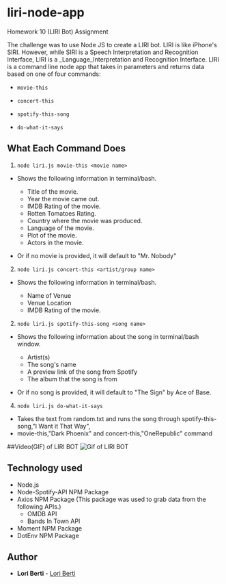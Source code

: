 # liri-node-app
Homework 10 (LIRI Bot) Assignment

The challenge was to use Node JS to create a LIRI bot.  LIRI is like iPhone's SIRI.  However, while SIRI is a Speech Interpretation and Recognition Interface, LIRI  is a _Language_Interpretation and Recognition Interface.  LIRI is a command line node app that takes in parameters and returns data based on one of four commands:

  * `movie-this`

  * `concert-this`

  * `spotify-this-song`

  * `do-what-it-says`

## What Each Command Does

1. `node liri.js movie-this <movie name>`

  * Shows the following information in terminal/bash.

    * Title of the movie.
    * Year the movie came out.
    * IMDB Rating of the movie.
    * Rotten Tomatoes Rating.
    * Country where the movie was produced.
    * Language of the movie.
    * Plot of the movie.
    * Actors in the movie.

  * Or if no movie is provided, it will default to "Mr. Nobody"

2. `node liri.js concert-this <artist/group name>`

  * Shows the following information in terminal/bash.

    * Name of Venue
    * Venue Location
    * IMDB Rating of the movie.

2. `node liri.js spotify-this-song <song name>`

  * Shows the following information about the song in terminal/bash window.
    * Artist(s)
    * The song's name
    * A preview link of the song from Spotify
    * The album that the song is from

  * Or if no song is provided, it will default to "The Sign" by Ace of Base.

4. `node liri.js do-what-it-says`

  * Takes the text from random.txt and runs the song through spotify-this-song,"I Want it That Way",
  * movie-this,"Dark Phoenix"  and concert-this,"OneRepublic" command


##Video(GIF) of LIRI BOT
![Gif of LIRI BOT](https://github.com/lberti92/liri-node-app/blob/master/LIRI%20Bot.gif)

## Technology used
- Node.js
- Node-Spotify-API NPM Package
- Axios NPM Package (This package was used to grab data from the following APIs.)
    * OMDB API
    * Bands In Town API
- Moment NPM Package
- DotEnv NPM Package 

## Author

* **Lori Berti** - [Lori Berti](https://github.com/lberti92)
